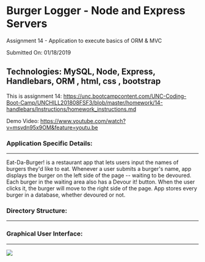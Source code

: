 # Burger Logger - Node and Express Servers
Assignment 14 -   Application to execute basics of ORM & MVC

Submitted On: 01/18/2019

## Technologies: MySQL, Node, Express, Handlebars, ORM , html, css , bootstrap

This is assignment 14: https://unc.bootcampcontent.com/UNC-Coding-Boot-Camp/UNCHILL201808FSF3/blob/master/homework/14-handlebars/Instructions/homework_instructions.md

Demo Video: https://www.youtube.com/watch?v=msvdn95x9OM&feature=youtu.be

### Application Specific Details:
----------------------------------
Eat-Da-Burger! is a restaurant app that lets users input the names of burgers they'd like to eat.
Whenever a user submits a burger's name, app displays the burger on the left side of the page -- waiting to be devoured.
Each burger in the waiting area also has a Devour it! button. When the user clicks it, the burger will move to the right side of the page.
App stores every burger in a database, whether devoured or not.
			

### Directory Structure:
-----------------------------			
			
### Graphical User Interface:
---------------------------------
![](public/assets/img/demo.jpg)

